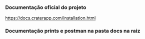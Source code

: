 ### Documentação oficial do projeto
https://docs.craterapp.com/installation.html

### Documentação prints e postman na pasta docs na raiz
